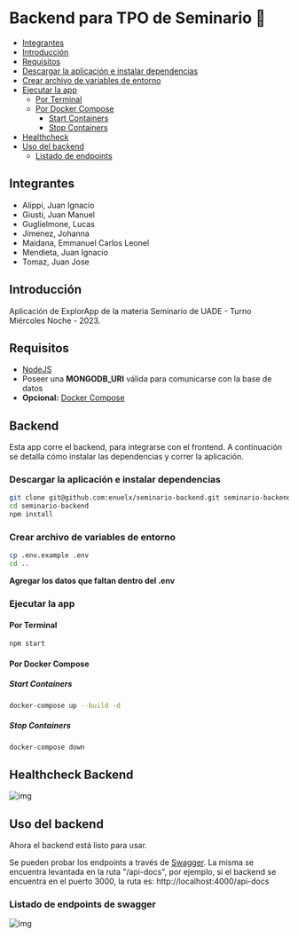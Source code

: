 # Backend para TPO de Seminario :rocket:

- [Integrantes](#integrantes)
- [Introducción](#introducción)  
- [Requisitos](#requisitos) 
- [Descargar la aplicación e instalar dependencias](#descargar-la-aplicación-e-instalar-dependencias)
- [Crear archivo de variables de entorno](#crear-archivo-de-variables-de-entorno) 
- [Ejecutar la app](#ejecutar-la-app) 
    * [Por Terminal](#por-terminal) 
    * [Por Docker Compose](#por-docker-compose) 
        * [Start Containers](#start-containers) 
        * [Stop Containers](#stop-containers) 
- [Healthcheck](#healthcheck-backend) 
- [Uso del backend](#uso-del-backend)
    * [Listado de endpoints](#listado-de-endpoints-de-swagger) 

## Integrantes
- Alippi, Juan Ignacio
- Giusti, Juan Manuel
- Guglielmone, Lucas
- Jimenez, Johanna
- Maidana, Emmanuel Carlos Leonel
- Mendieta, Juan Ignacio
- Tomaz, Juan Jose
 
## Introducción

Aplicación de ExplorApp de la materia Seminario de UADE - Turno Miércoles Noche - 2023.

## Requisitos
- [NodeJS](https://nodejs.org/en/download/)
- Poseer una <b>MONGODB_URI</b> válida para comunicarse con la base de datos
- <b>Opcional:</b> [Docker Compose](https://docs.docker.com/compose/install/)

## Backend
Esta app corre el backend, para integrarse con el frontend. A continuación se detalla cómo instalar las dependencias y correr la aplicación.

### Descargar la aplicación e instalar dependencias

```bash
git clone git@github.com:enuelx/seminario-backend.git seminario-backend
cd seminario-backend
npm install
```

### Crear archivo de variables de entorno
```bash
cp .env.example .env
cd ..
```

<b>Agregar los datos que faltan dentro del .env</b>

### Ejecutar la app
#### Por Terminal
```bash
npm start
```

#### Por Docker Compose

##### Start Containers
```bash
docker-compose up --build -d
```
##### Stop Containers

```bash
docker-compose down
```

## Healthcheck Backend
![img]()


## Uso del backend
Ahora el backend está listo para usar.

Se pueden probar los endpoints a través de [Swagger](https://swagger.io/). La misma se encuentra levantada en la ruta "/api-docs", por ejemplo, si el backend se encuentra en el puerto 3000, la ruta es: http://localhost:4000/api-docs

### Listado de endpoints de swagger
![img]()
